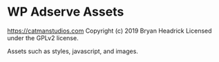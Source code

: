 # WP Adserve Assets #
https://catmanstudios.com
Copyright (c) 2019 Bryan Headrick
Licensed under the GPLv2 license.

Assets such as styles, javascript, and images.